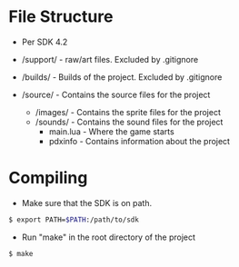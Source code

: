 # File Structure
- Per SDK 4.2

- /support/ - raw/art files. Excluded by .gitignore
- /builds/ - Builds of the project. Excluded by .gitignore
- /source/ - Contains the source files for the project
    - /images/ - Contains the sprite files for the project
    - /sounds/ - Contains the sound files for the project
        - main.lua - Where the game starts
        - pdxinfo - Contains information about the project

# Compiling

- Make sure that the SDK is on path.
```bash
$ export PATH=$PATH:/path/to/sdk
```

- Run "make" in the root directory of the project
```bash
$ make
```
